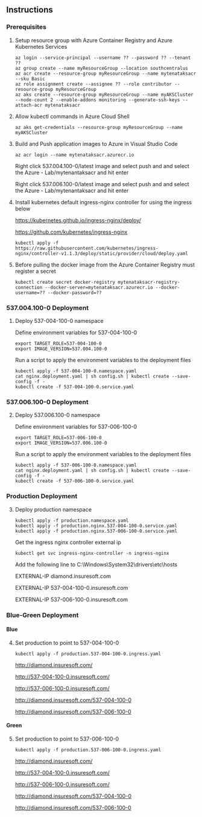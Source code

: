 ## Instructions

### Prerequisites
   1. Setup resource group with Azure Container Registry and Azure Kubernetes Services
    
        ```
        az login --service-principal --username ?? --password ?? --tenant ??
        az group create --name myResourceGroup --location southcentralus
        az acr create --resource-group myResourceGroup --name mytenataksacr  --sku Basic
        az role assignment create --assignee ?? --role contributor --resource-group myResourceGroup
        az aks create --resource-group myResourceGroup --name myAKSCluster --node-count 2 --enable-addons monitoring --generate-ssh-keys --attach-acr mytenataksacr
        ```

   2. Allow kubectl commands in Azure Cloud Shell
    
        ```
        az aks get-credentials --resource-group myResourceGroup --name myAKSCluster
        ```

   3. Build and Push application images to Azure in Visual Studio Code
    
        ```
        az acr login --name mytenataksacr.azurecr.io
        ```
        
        Right click 537.004.100-0/latest image and select push and and select the Azure - Lab/mytenantaksacr and  hit enter  

        Right click 537.006.100-0/latest image and select push and and select the Azure - Lab/mytenantaksacr and  hit enter

   4. Install kubernetes default ingress-nginx controller for using the ingress below
    
        https://kubernetes.github.io/ingress-nginx/deploy/
        
        https://github.com/kubernetes/ingress-nginx
        
        ```
        kubectl apply -f https://raw.githubusercontent.com/kubernetes/ingress-nginx/controller-v1.1.3/deploy/static/provider/cloud/deploy.yaml
        ```

   5. Before pulling the docker image from the Azure Container Registry must register a secret
    
        ```
        kubectl create secret docker-registry mytenataksacr-registry-connection --docker-server=mytenataksacr.azurecr.io --docker-username=?? --docker-password=??
        ```

### 537.004.100-0 Deployment
1. Deploy 537-004-100-0 namespace 

    Define environment variables for 537-004-100-0
    
    ```
    export TARGET_ROLE=537-004-100-0
    export IMAGE_VERSION=537.004.100-0
    ```

    Run a script to apply the environment variables to the deployment files
    
    ```
    kubectl apply -f 537-004-100-0.namespace.yaml
    cat nginx.deployment.yaml | sh config.sh | kubectl create --save-config -f -
    kubectl create -f 537-004-100-0.service.yaml
    ```

### 537.006.100-0 Deployment
2. Deploy 537.006.100-0 namespace

    Define environment variables for 537-006-100-0
    
    ```
    export TARGET_ROLE=537-006-100-0
    export IMAGE_VERSION=537.006.100-0
    ```

    Run a script to apply the environment variables to the deployment files
    
    ```
    kubectl apply -f 537-006-100-0.namespace.yaml
    cat nginx.deployment.yaml | sh config.sh | kubectl create --save-config -f -
    kubectl create -f 537-006-100-0.service.yaml
    ```

### Production Deployment
3. Deploy production namespace
    
    ```
    kubectl apply -f production.namespace.yaml
    kubectl apply -f production.nginx.537-004-100-0.service.yaml
    kubectl apply -f production.nginx.537-006-100-0.service.yaml
    ```

    Get the ingress nginx controller external ip
    
    ```
    kubectl get svc ingress-nginx-controller -n ingress-nginx
    ```
    
    Add the following line to C:\Windows\System32\drivers\etc\hosts
    
    EXTERNAL-IP diamond.insuresoft.com
    
    EXTERNAL-IP 537-004-100-0.insuresoft.com
    
    EXTERNAL-IP 537-006-100-0.insuresoft.com

### Blue-Green Deployment

#### Blue
4. Set production to point to 537-004-100-0
    
    ```
    kubectl apply -f production.537-004-100-0.ingress.yaml
    ```
    
    http://diamond.insuresoft.com/
    
    http://537-004-100-0.insuresoft.com/
    
    http://537-006-100-0.insuresoft.com/
    
    http://diamond.insuresoft.com/537-004-100-0
    
    http://diamond.insuresoft.com/537-006-100-0

#### Green
5. Set production to point to 537-006-100-0
    
    ```
    kubectl apply -f production.537-006-100-0.ingress.yaml
    ```
    
    http://diamond.insuresoft.com/
    
    http://537-004-100-0.insuresoft.com/
    
    http://537-006-100-0.insuresoft.com/
    
    http://diamond.insuresoft.com/537-004-100-0
    
    http://diamond.insuresoft.com/537-006-100-0




